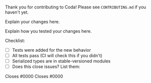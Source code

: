 Thank you for contributing to Coda! Please see `CONTRIBUTING.md` if you haven't
yet.

Explain your changes here.

Explain how you tested your changes here.

Checklist:

- [ ] Tests were added for the new behavior
- [ ] All tests pass (CI will check this if you didn't)
- [ ] Serialized types are in stable-versioned modules
- [ ] Does this close issues? List them:

Closes #0000
Closes #0000
